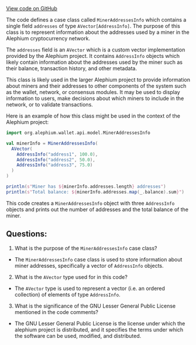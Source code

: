 [View code on GitHub](https://github.com/alephium/alephium/blob/master/wallet/src/main/scala/org/alephium/wallet/api/model/MinerAddressesInfo.scala)

The code defines a case class called `MinerAddressesInfo` which contains a single field `addresses` of type `AVector[AddressInfo]`. The purpose of this class is to represent information about the addresses used by a miner in the Alephium cryptocurrency network. 

The `addresses` field is an `AVector` which is a custom vector implementation provided by the Alephium project. It contains `AddressInfo` objects which likely contain information about the addresses used by the miner such as their balance, transaction history, and other metadata.

This class is likely used in the larger Alephium project to provide information about miners and their addresses to other components of the system such as the wallet, network, or consensus modules. It may be used to display information to users, make decisions about which miners to include in the network, or to validate transactions.

Here is an example of how this class might be used in the context of the Alephium project:

```scala
import org.alephium.wallet.api.model.MinerAddressesInfo

val minerInfo = MinerAddressesInfo(
  AVector(
    AddressInfo("address1", 100.0),
    AddressInfo("address2", 50.0),
    AddressInfo("address3", 75.0)
  )
)

println(s"Miner has ${minerInfo.addresses.length} addresses")
println(s"Total balance: ${minerInfo.addresses.map(_.balance).sum}")
```

This code creates a `MinerAddressesInfo` object with three `AddressInfo` objects and prints out the number of addresses and the total balance of the miner.
## Questions: 
 1. What is the purpose of the `MinerAddressesInfo` case class?
- The `MinerAddressesInfo` case class is used to store information about miner addresses, specifically a vector of `AddressInfo` objects.

2. What is the `AVector` type used for in this code?
- The `AVector` type is used to represent a vector (i.e. an ordered collection) of elements of type `AddressInfo`.

3. What is the significance of the GNU Lesser General Public License mentioned in the code comments?
- The GNU Lesser General Public License is the license under which the alephium project is distributed, and it specifies the terms under which the software can be used, modified, and distributed.